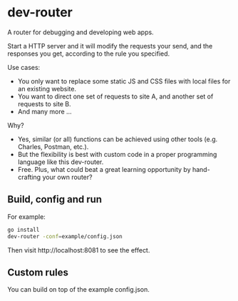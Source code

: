 # dev-router

A router for debugging and developing web apps.

Start a HTTP server and it will modify the requests your send, and the responses you get, according to the rule you specified.

Use cases:
- You only want to replace some static JS and CSS files with local files for an existing website.
- You want to direct one set of requests to site A, and another set of requests to site B.
- And many more ...

Why?
- Yes, similar (or all) functions can be achieved using other tools (e.g. Charles, Postman, etc.).
- But the flexibility is best with custom code in a proper programming language like this dev-router.
- Free. Plus, what could beat a great learning opportunity by hand-crafting your own router?

## Build, config and run

For example:

```bash
go install
dev-router -conf=example/config.json
```

Then visit http://localhost:8081 to see the effect.

## Custom rules

You can build on top of the example config.json.
